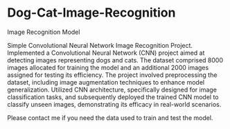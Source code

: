 # Dog-Cat-Image-Recognition
Image Recognition Model


Simple Convolutional Neural Network Image Recognition Project. Implemented a Convolutional Neural Network (CNN) project aimed at detecting images representing dogs and cats. The dataset comprised 8000 images allocated for training the model and an additional 2000 images assigned for testing its efficiency. The project involved preprocessing the dataset, including image augmentation techniques to enhance model generalization. Utilized CNN architecture, specifically designed for image classification tasks, and subsequently deployed the trained CNN model to classify unseen images, demonstrating its efficacy in real-world scenarios.

Please contact me if you need the data used to train and test the model.
